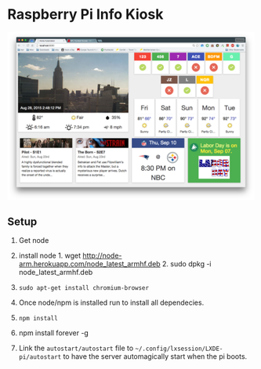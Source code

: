 # Raspberry Pi Info Kiosk

![Alt text](/screenshots/screenshot.png?raw=true "Screen")

## Setup
1. Get node

  1. install node
    1. wget http://node-arm.herokuapp.com/node_latest_armhf.deb 
    2. sudo dpkg -i node_latest_armhf.deb
  2. `sudo apt-get install chromium-browser`

2. Once node/npm is installed run to install all dependecies. 

  1. `npm install`
  2. npm install forever -g

3. Link the `autostart/autostart` file to `~/.config/lxsession/LXDE-pi/autostart` to have the server automagically start when the pi boots.




